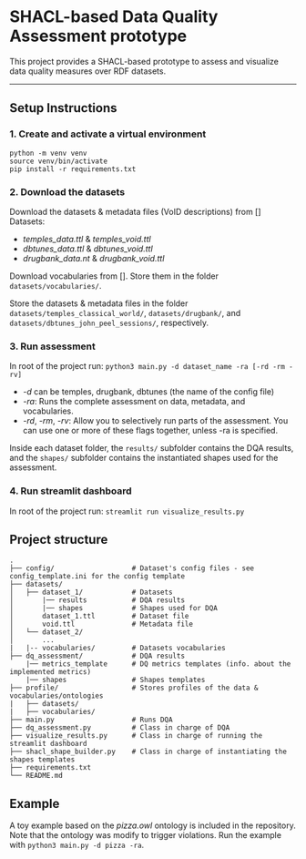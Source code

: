 # SHACL-based Data Quality Assessment prototype

This project provides a SHACL-based prototype to assess and visualize data quality measures over RDF datasets.

---

## Setup Instructions

### 1. Create and activate a virtual environment 
```
python -m venv venv
source venv/bin/activate
pip install -r requirements.txt
```

### 2. Download the datasets 
Download the datasets & metadata files (VoID descriptions) from []
Datasets:
- *temples_data.ttl* & *temples_void.ttl*
- *dbtunes_data.ttl* & *dbtunes_void.ttl*
- *drugbank_data.nt* & *drugbank_void.ttl*

Download vocabularies from []. Store them in the folder ``datasets/vocabularies/``.

Store the datasets & metadata files in the folder ``datasets/temples_classical_world/``, ``datasets/drugbank/``, and ``datasets/dbtunes_john_peel_sessions/``, respectively.

### 3. Run assessment
In root of the project run: ``python3 main.py -d dataset_name -ra [-rd -rm -rv]``
- *-d* can be temples, drugbank, dbtunes (the name of the config file)
- *-ra*: Runs the complete assessment on data, metadata, and vocabularies.
- *-rd*, *-rm*, *-rv*: Allow you to selectively run parts of the assessment. You can use one or more of these flags together, unless -ra is specified.

Inside each dataset folder, the ``results/`` subfolder contains the DQA results, and the ``shapes/`` subfolder contains the instantiated shapes used for the assessment.

### 4. Run streamlit dashboard
In root of the project run: ``streamlit run visualize_results.py``

## Project structure
```
.
├── config/                   # Dataset's config files - see config_template.ini for the config template
├── datasets/
│   ├── dataset_1/            # Datasets
│       |── results           # DQA results
│       |── shapes            # Shapes used for DQA
│       dataset_1.ttl         # Dataset file
│       void.ttl              # Metadata file
│   └── dataset_2/          
│       ...
|   |-- vocabularies/         # Datasets vocabularies
├── dq_assessment/            # DQA results
    |── metrics_template      # DQ metrics templates (info. about the implemented metrics)                  
    |── shapes                # Shapes templates
├── profile/                  # Stores profiles of the data & vocabularies/ontologies
|   ├── datasets/
|   ├── vocabularies/
├── main.py                   # Runs DQA
├── dq_assessment.py          # Class in charge of DQA
├── visualize_results.py      # Class in charge of running the streamlit dashboard
├── shacl_shape_builder.py    # Class in charge of instantiating the shapes templates
├── requirements.txt   
└── README.md             
```

## Example
A toy example based on the *pizza.owl* ontology is included in the repository. Note that the ontology was modify to trigger violations.
Run the example with ``python3 main.py -d pizza -ra``.